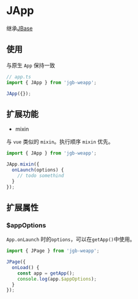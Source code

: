 # JApp

继承[JBase](JBase.html)

## 使用

与原生 `App` 保持一致

```js
// app.ts
import { JApp } from 'jgb-weapp';

JApp({});
```

## 扩展功能

- mixin

与 `vue` 类似的 `mixin`。执行顺序 `mixin` 优先。

```js
import { JApp } from 'jgb-weapp';

JApp.mixin({
  onLaunch(options) {
    // todo somethind
  }
});
```

## 扩展属性

### \$appOptions

`App.onLaunch` 时的`options`，可以在`getApp()`中使用。

```js
import { JPage } from 'jgb-weapp';

JPage({
  onLoad() {
    const app = getApp();
    console.log(app.$appOptions);
  }
});
```
